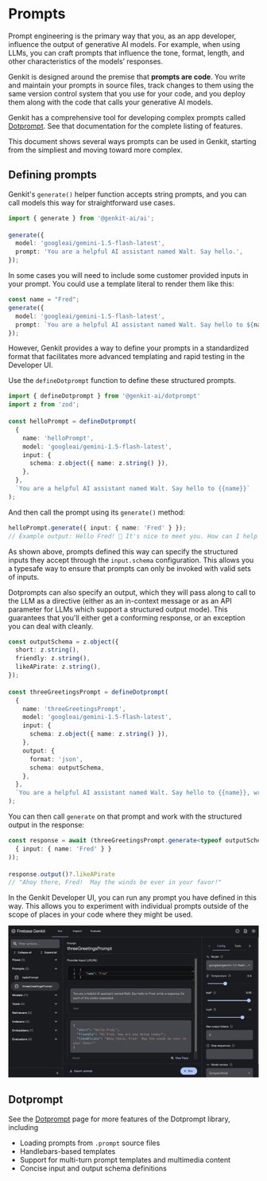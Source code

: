 # Prompts

Prompt engineering is the primary way that you, as an app developer, influence
the output of generative AI models. For example, when using LLMs, you can craft
prompts that influence the tone, format, length, and other characteristics of
the models’ responses.

Genkit is designed around the premise that **prompts are code**. You write and
maintain your prompts in source files, track changes to them using the same version
control system that you use for your code, and you deploy them along with the code
that calls your generative AI models.

Genkit has a comprehensive tool for developing complex prompts called [Dotprompt](./dotprompt.md). See that documentation for the complete listing of features.

This document shows several ways prompts can be used in Genkit, starting from the simpliest and moving toward more complex.

## Defining prompts

Genkit's `generate()` helper function accepts string prompts, and you can
call models this way for straightforward use cases.

```ts
import { generate } from '@genkit-ai/ai';

generate({
  model: 'googleai/gemini-1.5-flash-latest',
  prompt: 'You are a helpful AI assistant named Walt. Say hello.',
});
```

In some cases you will need to include some customer provided inputs in your prompt.
You could use a template literal to render them like this:

```ts
const name = "Fred";
generate({
  model: 'googleai/gemini-1.5-flash-latest',
  prompt: `You are a helpful AI assistant named Walt. Say hello to ${name}.`,
});
```

However, Genkit provides a way to define your prompts in a standardized format that facilitates more advanced templating and rapid testing in the Developer UI.

Use the `defineDotprompt` function to define these structured prompts.

```ts
import { defineDotprompt } from '@genkit-ai/dotprompt'
import z from 'zod';

const helloPrompt = defineDotprompt(
  {
    name: 'helloPrompt',
    model: 'googleai/gemini-1.5-flash-latest',
    input: {
      schema: z.object({ name: z.string() }),
    },
  },
  `You are a helpful AI assistant named Walt. Say hello to {{name}}`
);
```

And then call the prompt using its `generate()` method:

```ts
helloPrompt.generate({ input: { name: 'Fred' } });
// Example output: Hello Fred! 👋 It's nice to meet you. How can I help you today? 😊
```

As shown above, prompts defined this way can specify the structured inputs they accept through the `input.schema` configuration.  This allows you a typesafe way to ensure that prompts can only be invoked with valid sets of inputs.

Dotprompts can also specify an output, which they will pass along to call to the LLM as a directive (either as an in-context message or as an API parameter for LLMs which support a structured output mode). This guarantees that you'll either get a conforming response, or an exception you can deal with cleanly.

```ts
const outputSchema = z.object({
  short: z.string(),
  friendly: z.string(),
  likeAPirate: z.string(),
});

const threeGreetingsPrompt = defineDotprompt(
  {
    name: 'threeGreetingsPrompt',
    model: 'googleai/gemini-1.5-flash-latest',
    input: {
      schema: z.object({ name: z.string() }),
    },
    output: {
      format: 'json',
      schema: outputSchema,
    },    
  },
  `You are a helpful AI assistant named Walt. Say hello to {{name}}, write a response for each of the styles requested`
);
```

You can then call `generate` on that prompt and work with the structured output in the response:

```ts
const response = await (threeGreetingsPrompt.generate<typeof outputSchema>(
  { input: { name: 'Fred' } }
));

response.output()?.likeAPirate
// "Ahoy there, Fred!  May the winds be ever in your favor!"
```

In the Genkit Developer UI, you can run any prompt you have defined in this way.  This allows you to experiment with individual prompts outside of the scope of places in your code where they might be used.

<img src="resources/prompts-in-developer-ui.png" alt="The developer UI showing JSON response to the threeGreetingsPrompt" class="screenshot-attempt-right">

## Dotprompt

See the [Dotprompt](./dotprompt.md) page for more features of the Dotprompt library, including

- Loading prompts from `.prompt` source files
- Handlebars-based templates
- Support for multi-turn prompt templates and multimedia content
- Concise input and output schema definitions
